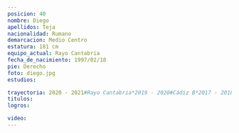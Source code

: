 ```yaml
---
posicion: 40
nombre: Diego
apellidos: Teja
nacionalidad: Rumano
demarcacion: Medio Centro
estatura: 181 cm
equipo_actual: Rayo Cantabria
fecha_de_nacimiento: 1997/02/18
pie: Derecho
foto: diego.jpg
estudios:

trayectoria: 2020 - 2021#Rayo Cantabria*2019 - 2020#Cádiz B*2017 - 2018#Carabanchel*2017 - 2018#CP Parla*2016 - 2017#Carabanchel
titulos:
logros:

video:
---
```

